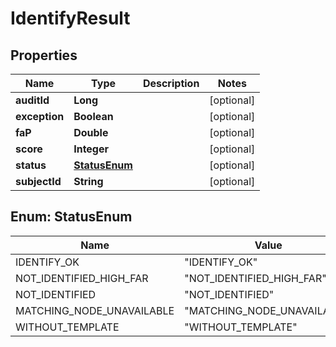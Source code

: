 
# IdentifyResult

## Properties
Name | Type | Description | Notes
------------ | ------------- | ------------- | -------------
**auditId** | **Long** |  |  [optional]
**exception** | **Boolean** |  |  [optional]
**faP** | **Double** |  |  [optional]
**score** | **Integer** |  |  [optional]
**status** | [**StatusEnum**](#StatusEnum) |  |  [optional]
**subjectId** | **String** |  |  [optional]


<a name="StatusEnum"></a>
## Enum: StatusEnum
Name | Value
---- | -----
IDENTIFY_OK | &quot;IDENTIFY_OK&quot;
NOT_IDENTIFIED_HIGH_FAR | &quot;NOT_IDENTIFIED_HIGH_FAR&quot;
NOT_IDENTIFIED | &quot;NOT_IDENTIFIED&quot;
MATCHING_NODE_UNAVAILABLE | &quot;MATCHING_NODE_UNAVAILABLE&quot;
WITHOUT_TEMPLATE | &quot;WITHOUT_TEMPLATE&quot;



